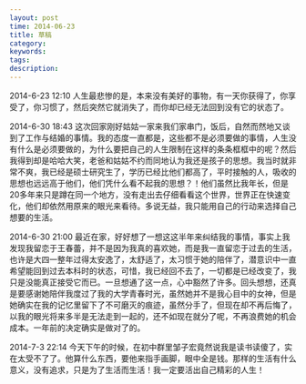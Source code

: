 ```yaml
---
layout: post
time: 2014-06-23
title: 草稿
category: 
keywords: 
tags: 
description: 
---
```


2014-6-23 12:10
人生最悲惨的是，本来没有美好的事物，有一天你获得了，你享受了，你习惯了，然后突然它就消失了，而你却已经无法回到没有它的状态了。


2014-6-30 18:43
这次回家刚好姑姑一家来我们家串门，饭后，自然而然地又谈到了工作与结婚的事情。我的态度一直都是，这些都不是必须要做的事情，人生没有什么是必须要做的，为什么要把自己的人生限制在这样的条条框框中的呢？然后我得到却是哈哈大笑，老爸和姑姑不约而同地认为我还是孩子的思想。我当时就非常不爽，我已经是硕士研究生了，学历已经比他们都高了，平时接触的人，吸收的思想也远远高于他们，他们凭什么看不起我的思想？！他们虽然比我年长，但是20多年来只是蹲在同一个地方，没有走出去仔细看看这个世界，世界正在快速变化，他们却依然用原来的眼光来看待。多说无益，我只能用自己的行动来选择自己想要的生活。

2014-6-30 21:00
最近在家，好好想了一想这这半年来纠结我的事情，事实上我发现我留恋于王春蕾，并不是因为我真的喜欢她，而是我一直留恋于过去的生活，也许是大四一整年过得太安逸了，太舒适了，太习惯于她的陪伴了，潜意识中一直希望能回到过去本科时的状态，可惜，我已经回不去了，一切都是已经改变了，我只是没能真正接受它而已。一旦想通了这一点，心中豁然了许多。回头想想，还真是要感谢她陪伴我度过了我的大学青春时光，虽然她并不是我心目中的女神，但是她确实在我的记忆里留下了不可磨灭的痕迹，虽然分手了，但现在却不再后悔了，以我的眼光将来多半是无法走到一起的，还不如现在就分了呢，不再浪费她的机会成本。一年前的决定确实是做对了的。

2014-7-3 22:14
今天下午的时候，在初中群里邹子宏竟然说我是读书读傻了，实在太受不了了。他算什么东西，要他来指手画脚，眼中全是钱。那样的生活有什么意义，没有追求，只是为了生活而生活！我一定要活出自己精彩的人生！
